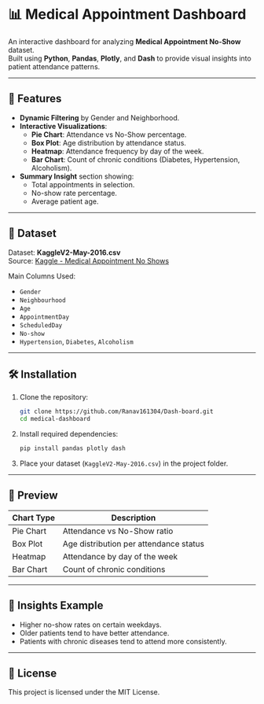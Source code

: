 # 📊 Medical Appointment Dashboard

An interactive dashboard for analyzing **Medical Appointment No-Show** dataset.  
Built using **Python**, **Pandas**, **Plotly**, and **Dash** to provide visual insights into patient attendance patterns.

---

## 🚀 Features
- **Dynamic Filtering** by Gender and Neighborhood.
- **Interactive Visualizations**:
  - **Pie Chart**: Attendance vs No-Show percentage.
  - **Box Plot**: Age distribution by attendance status.
  - **Heatmap**: Attendance frequency by day of the week.
  - **Bar Chart**: Count of chronic conditions (Diabetes, Hypertension, Alcoholism).
- **Summary Insight** section showing:
  - Total appointments in selection.
  - No-show rate percentage.
  - Average patient age.

---

## 📂 Dataset
Dataset: **KaggleV2-May-2016.csv**  
Source: [Kaggle - Medical Appointment No Shows](https://www.kaggle.com/datasets/joniarroba/noshowappointments)  

Main Columns Used:
- `Gender`
- `Neighbourhood`
- `Age`
- `AppointmentDay`
- `ScheduledDay`
- `No-show`
- `Hypertension`, `Diabetes`, `Alcoholism`

---

## 🛠 Installation
1. Clone the repository:
   ```bash
   git clone https://github.com/Ranav161304/Dash-board.git
   cd medical-dashboard
   ```

2. Install required dependencies:
   ```bash
   pip install pandas plotly dash
   ```

3. Place your dataset (`KaggleV2-May-2016.csv`) in the project folder.

---

## 📸 Preview
| Chart Type        | Description                              |
|-------------------|------------------------------------------|
| Pie Chart         | Attendance vs No-Show ratio              |
| Box Plot          | Age distribution per attendance status   |
| Heatmap           | Attendance by day of the week            |
| Bar Chart         | Count of chronic conditions              |

---

## 📌 Insights Example
- Higher no-show rates on certain weekdays.
- Older patients tend to have better attendance.
- Patients with chronic diseases tend to attend more consistently.

---

## 📜 License
This project is licensed under the MIT License.

